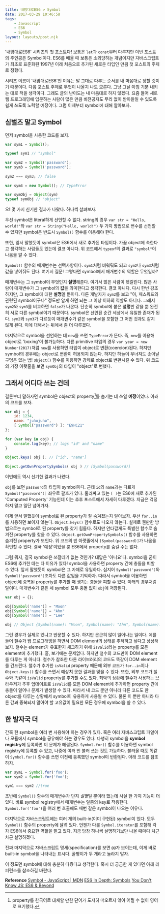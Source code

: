```yaml
---
title: 내맘대로ES6 > Symbol
date: 2017-03-29 10:46:58
tags: 
    - Javascript
    - ES6
    - Symbol
layout: layouts/post.njk
---
```


'내맘대로ES6' 시리즈의 첫 포스트다! 보통은 `let`과 `const`부터 다루지만 이번 포스트의 주인공은 Symbol이다. ES6를 배울 때 보통은 소외당하는 개념이지만 자바스크립트가 최초로 표준화된 1997년 이래 처음으로 추가된 새로운 타입인 만큼 첫 포스트의 주제로 정했다.

시리즈 이름이 '내맘대로ES6'인 이유는 말 그대로 다루는 순서를 내 마음대로 정할 것이기 때문이다. 다음 포스트 주제로 무엇이 나올지 나도 모른다. 그냥 그날 아침 기분 내키는 대로 적을 생각이다. 그래도 글의 난이도는 내 마음대로 하지 않겠다. 요즘 들어 새로 웹 프로그래밍에 입문하는 사람이 많은 만큼 비전공자도 무리 없이 받아들일 수 있도록 쉽게 쓰도록 노력할 예정이다. 그럼 이제부터 symbol에 대해 알아보자.

## 심벌즈 말고 Symbol
먼저 symbol을 사용한 코드를 보자.

```javascript
var sym1 = Symbol();
 
typeof sym1 // "symbol"
 
var sym2 = Symbol('password');
var sym3 = Symbol('password');
 
sym2 === sym3; // false
 
var sym4 = new Symbol(); // TypeError
 
var symObj = Object(sym)
typeof symObj // "object"
```

오! 몇 가지 신기한 결과가 나왔다. 하나씩 살펴보자.

우선 symbol은 literal하게 선언할 수 없다. string의 경우 `var str = "Hello, world!"`와 `var str = String("Hello, world!")` 두 가지 방법으로 변수를 선언할 수 있지만 symbol은 반드시 `Symbol()` 함수를 이용해야 한다. 

또한, 앞서 말했듯이 symbol은 ES6에서 새로 추가된 타입이다. 가끔 object에 속한다고 생각하는 사람들도 있는데 결코 아니다. 위 코드에서 `typeof`의 결과로 `"symbol"`이 나옴을 알 수 있다.

`Symbol()` 함수의 매개변수는 선택사항이다. `sym1`처럼 비워둬도 되고 `sym2`나 `sym3`처럼 값을 넣어줘도 된다. 여기서 질문! 그렇다면 symbol에서 매개변수의 역할은 무엇일까? 

매개변수는 그 symbol이 무엇인지 **설명**해준다. 여기서 많은 사람이 헷갈린다. 많은 사람이 매개변수가 그 symbol의 **값**을 의미한다고 생각한다. 결코 아니다. 다시 한번 강조하지만, 그 symbol에 대한 **설명**일 뿐이다. 다른 개발자가 `sym2`를 보고 "아, 패스워드와 관련된 symbol이구나" 정도만 알게 하면 되는 그 이상 이하의 역할도 아니다. 그래서 `sym2`와 `sym3`를 비교하면 `false`가 나온다. 단순히 symbol에 붙은 **설명**만 같을 뿐 완전히 서로 다른 symbol이기 때문이다. symbol은 선언된 순간 세상에서 유일한 존재가 된다. `sym2`와 `sym3`가 다르듯이 매개변수가 같은 symbol을 포함한 그 어떤 것과도 같지 않게 된다. 이에 대해서는 뒤에서 좀 더 다루겠다.

마지막으로 symbol을 선언하는 데 `new`를 쓰면 `TypeError`가 뜬다. 즉, `new`를 이용해 object로 'boxing'이 불가능하다. 다른 primitive 타입의 경우 `var year = new Number(2017)`처럼 `new`를 사용하면 타입이 object로 변환(coercion)된다. 하지만 symbol의 경우에는 object로 변환이 허용되지 않는다. 하지만 하늘이 무너져도 솟아날 구멍은 있는 법! `Object()` 함수를 이용하면 강제로 object로 변환시킬 수 있다. 위 코드의 가장 아랫줄을 보면 `symObj`의 타입이 "object"로 변했다.

## 그래서 어디다 쓰는 건데

결론부터 말하자면 symbol은 object의 property[^1]를 숨기는 데 쓰일 **예정**이었다. 아래의 코드를 보자.

```javascript
var obj = {
    id: 1234,
    name: "juhojuho",
    [ Symbol("password") ]: "E9HC21"
};
 
for (var key in obj) {
    console.log(key); // logs "id" and "name"
}
 
Object.keys( obj ); // ["id", "name"]
 
Object.getOwnPropertySymbols( obj ) // [Symbol(password)]
```

이번에도 역시 신기한 결과가 나왔다.

`obj`를 보면 `password`의 타입이 symbol이다. 근데 `id`와 `name`과는 다르게 `Symbol("password")]` 좌우로 괄호가 있다. 둘러싸고 있는 `[ ]`는 ES6에 새로 추가된 'Computed Property' 기능인데 이는 추후 포스트에서 자세히 다루겠다. 지금은 걱정하지 말고 일단 넘어가자.

이제 앞서 말했듯이 symbol로 된 property가 잘 숨겨졌는지 알아보자. 우선 `for..in`를 사용하면 보이지 않는다. `Object.keys()` 함수로도 나오지 않는다. 실제로 웬만한 방법으로는 symbol로 된 property를 찾기 힘들다. 하지만 안타깝게도 특별한 함수로 숨겨진 property를 찾을 수 있다. `Object.getOwnPropertySymbols()` 함수를 사용하면 숨겨진 property가 보인다. 위 코드의 맨 아랫줄에서 `[Symbol(password)]`가 나옴을 확인할 수 있다. 결국 '예정'이었을 뿐 ES6에서 property를 숨길 수는 없다.

그럼 뭐지, 결국 symbol은 쓰잘데기 없는 것인가? 대답은 '아니요'다. symbol을 굳이 ES6에 추가한 데는 다 이유가 있다! symbol을 사용하면 property 간에 충돌을 피할 수 있다. 앞서 말했듯이 symbol은 그 자체로 유일하다. 심지어 `Symbol('password')`와 `Symbol('password')`조차도 다른 값임을 기억하자. 따라서 symbol을 이용하면 object에 중복된 property를 추가할 때 생기는 충돌을 피할 수 있다. 아래의 경우처럼 말이다. 매개변수가 같은 세 symbol 모두 충돌 없이 `obj`에 저장된다.

```javascript
var obj = {};
 
obj[Symbol('name')] = "Moon"
obj[Symbol('name')] = "Ahn"
obj[Symbol('name')] = "Lee"
 
obj // Object {Symbol(name): "Moon", Symbol(name): "Ahn", Symbol(name): "Lee"}
```

그런 경우가 실제로 있냐고 반문할 수 있다. 하지만 은근히 많이 일어나는 일이다. 예를 들어 철수가 웹 프로그래밍을 하면서 DOM element의 상태를 추적하고 싶다고 상상해 보자. 철수는 element가 유효한지 체크하기 위해 `isValid`라는 property를 모든 element에 추가했다. 흠, 보기에는 문제없다. 하지만 철수의 코드만이 DOM element를 다루는 게 아니다. 철수가 참조한 다른 라이브러리의 코드도 똑같이 DOM element를 건드린다. 철수가 추가한 `isValid` property 때문에 외부 코드가 `for..in`이나 `Object.keys()` 함수를 쓰면서 예상치 못한 결과를 맞을 수 있다. 또한, 외부 코드가 철수와 똑같이 `isValid` property를 추가할 수도 있다. 최악의 상황에 철수가 사용하는 브라우저가 추후 업데이트로 `isValid`를 모든 DOM element에 추가하면 property 간에 충돌이 일어나 문제가 발생할 수 있다. 따라서 내 코드 뿐만 아니라 다른 코드도 한 object를 다루는 상황에서 symbol이 유용하게 사용될 수 있다. 물론 이 뿐만 아니라 다른 값과 중복되지 말아야 할 고유값이 필요한 모든 경우에 symbol을 쓸 수 있다.

## 한 발자국 더

간혹 한 symbol을 여러 번 사용해야 하는 경우가 있다. 혹은 여러 자바스크립트 파일이나 모듈에서 symbol을 공유해야 하는 경우도 있다. 다행히 symbol을 **symbol registry**에 등록하면 이 문제가 해결된다. `Symbol.for()` 함수를 이용하면 symbol registry에 등록할 수 있고, 나중에 여러 번 불러 쓰는 것도 가능하다. 불러올 때도 똑같이 `Symbol.for()` 함수를 쓰면 이전에 등록했던 symbol이 반환된다. 아래 코드를 참조하자.

```javascript
var sym1 = Symbol.for('foo');
var sym2 = Symbol.for('foo');
 
sym1 === sym2 //true
```

초반에 `Symbol()` 함수의 매개변수가 단지 *설명*일 뿐이라 했는데 사실 한 가지 기능이 더 있다. 바로 symbol registry에서 매개변수는 일종의 key로 작용한다. `Symbol.for('foo')`을 여러 번 호출해도 매번 같은 symbol이 나오는 이유다.

마지막으로 자바스크립트에는 여러 개의 built-in(이미 구현된) symbol이 있다. 모두 `Symbol()` 함수의 property에 달려 있다. 언젠가 다룰 `Symbol.iterator`를 포함해 각자 ES6에서 중요한 역할을 맡고 있다. 지금 당장 하나씩 설명하기보단 나올 때마다 차근차근 설명하겠다.

진짜 마지막으로 자바스크립트 명세(specification)를 보면 `@@`가 보이는데, 이게 바로 built-in symbol을 나타내는 표시다. 골뱅이가 두 개라고 놀라지 말자.

이 정도면 symbol에 대해 충분히 다뤘다고 생각한다. 혹시 더 궁금한 게 있다면 아래 레퍼런스를 참조하길 바란다. 

**Reference**
[Symbol - JavaScript | MDN](https://developer.mozilla.org/en/docs/Web/JavaScript/Reference/Global_Objects/Symbol)
[ES6 In Depth: Symbols](https://hacks.mozilla.org/2015/06/es6-in-depth-symbols/)
[You Don't Know JS: ES6 & Beyond](https://github.com/getify/You-Dont-Know-JS/blob/master/es6%20%26%20beyond/ch2.md)

[^1]: property를 한국어로 대체할 만한 단어가 도저히 떠오르지 않아 어쩔 수 없이 영어로 표기했다.